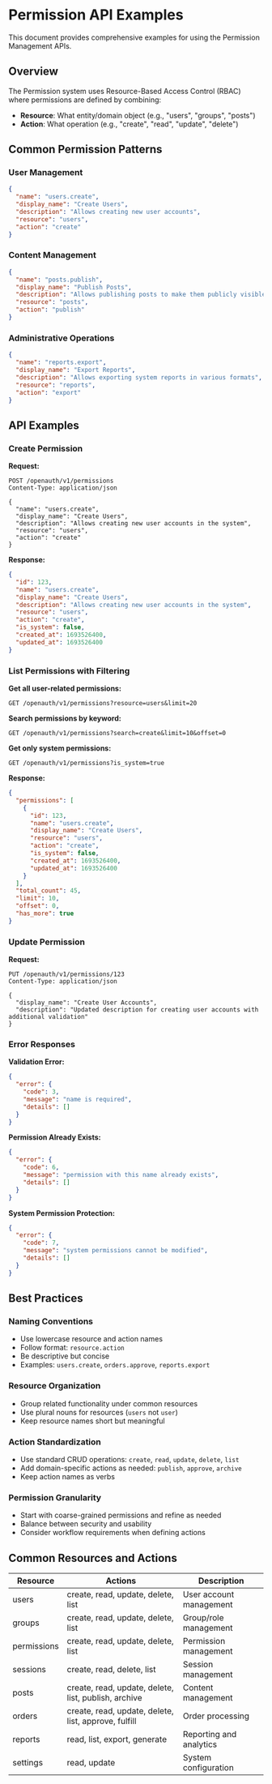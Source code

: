 # Permission API Examples

This document provides comprehensive examples for using the Permission Management APIs.

## Overview

The Permission system uses Resource-Based Access Control (RBAC) where permissions are defined by combining:
- **Resource**: What entity/domain object (e.g., "users", "groups", "posts")  
- **Action**: What operation (e.g., "create", "read", "update", "delete")

## Common Permission Patterns

### User Management
```json
{
  "name": "users.create",
  "display_name": "Create Users",
  "description": "Allows creating new user accounts",
  "resource": "users",
  "action": "create"
}
```

### Content Management
```json
{
  "name": "posts.publish",
  "display_name": "Publish Posts", 
  "description": "Allows publishing posts to make them publicly visible",
  "resource": "posts",
  "action": "publish"
}
```

### Administrative Operations
```json
{
  "name": "reports.export",
  "display_name": "Export Reports",
  "description": "Allows exporting system reports in various formats",
  "resource": "reports", 
  "action": "export"
}
```

## API Examples

### Create Permission

**Request:**
```http
POST /openauth/v1/permissions
Content-Type: application/json

{
  "name": "users.create",
  "display_name": "Create Users",
  "description": "Allows creating new user accounts in the system",
  "resource": "users",
  "action": "create"
}
```

**Response:**
```json
{
  "id": 123,
  "name": "users.create",
  "display_name": "Create Users", 
  "description": "Allows creating new user accounts in the system",
  "resource": "users",
  "action": "create",
  "is_system": false,
  "created_at": 1693526400,
  "updated_at": 1693526400
}
```

### List Permissions with Filtering

**Get all user-related permissions:**
```http
GET /openauth/v1/permissions?resource=users&limit=20
```

**Search permissions by keyword:**
```http  
GET /openauth/v1/permissions?search=create&limit=10&offset=0
```

**Get only system permissions:**
```http
GET /openauth/v1/permissions?is_system=true
```

**Response:**
```json
{
  "permissions": [
    {
      "id": 123,
      "name": "users.create",
      "display_name": "Create Users",
      "resource": "users", 
      "action": "create",
      "is_system": false,
      "created_at": 1693526400,
      "updated_at": 1693526400
    }
  ],
  "total_count": 45,
  "limit": 10,
  "offset": 0,
  "has_more": true
}
```

### Update Permission

**Request:**
```http
PUT /openauth/v1/permissions/123
Content-Type: application/json

{
  "display_name": "Create User Accounts",
  "description": "Updated description for creating user accounts with additional validation"
}
```

### Error Responses

**Validation Error:**
```json
{
  "error": {
    "code": 3,
    "message": "name is required",
    "details": []
  }
}
```

**Permission Already Exists:**
```json
{
  "error": {
    "code": 6, 
    "message": "permission with this name already exists",
    "details": []
  }
}
```

**System Permission Protection:**
```json
{
  "error": {
    "code": 7,
    "message": "system permissions cannot be modified", 
    "details": []
  }
}
```

## Best Practices

### Naming Conventions
- Use lowercase resource and action names
- Follow format: `resource.action`
- Be descriptive but concise
- Examples: `users.create`, `orders.approve`, `reports.export`

### Resource Organization
- Group related functionality under common resources
- Use plural nouns for resources (`users` not `user`)
- Keep resource names short but meaningful

### Action Standardization
- Use standard CRUD operations: `create`, `read`, `update`, `delete`, `list`
- Add domain-specific actions as needed: `publish`, `approve`, `archive`
- Keep action names as verbs

### Permission Granularity
- Start with coarse-grained permissions and refine as needed
- Balance between security and usability
- Consider workflow requirements when defining actions

## Common Resources and Actions

| Resource | Actions | Description |
|----------|---------|-------------|
| users | create, read, update, delete, list | User account management |
| groups | create, read, update, delete, list | Group/role management |
| permissions | create, read, update, delete, list | Permission management |
| sessions | create, read, delete, list | Session management |
| posts | create, read, update, delete, list, publish, archive | Content management |
| orders | create, read, update, delete, list, approve, fulfill | Order processing |
| reports | read, list, export, generate | Reporting and analytics |
| settings | read, update | System configuration |
